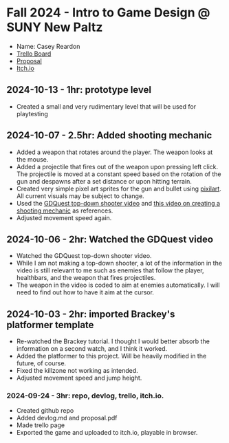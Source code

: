 # Fall 2024 - Intro to Game Design @ SUNY New Paltz
* Name: Casey Reardon
* [Trello Board](https://trello.com/b/Avqr8HAu)
* [Proposal](proposal.pdf)
* [Itch.io](https://deadname-th.itch.io/gamedev-project)

## 2024-10-13 - 1hr: prototype level
* Created a small and very rudimentary level that will be used for playtesting

## 2024-10-07 - 2.5hr: Added shooting mechanic
* Added a weapon that rotates around the player. The weapon looks at the mouse.
* Added a projectile that fires out of the weapon upon pressing left click. The projectile is moved at a constant speed based on the rotation of the gun
 and despawns after a set distance or upon hitting terrain.
* Created very simple pixel art sprites for the gun and bullet using [pixilart](https://www.pixilart.com/draw). All current visuals may be subject to change. 
* Used the [GDQuest top-down shooter video](https://www.youtube.com/watch?v=GwCiGixlqiU&list=WL&index=84) and
 [this video on creating a shooting mechanic](https://www.youtube.com/watch?v=Aqzpx2f4X6Q) as references.
* Adjusted movement speed again.

## 2024-10-06 - 2hr: Watched the GDQuest video
* Watched the GDQuest top-down shooter video. 
* While I am not making a top-down shooter, a lot of the information in the video is still relevant to me such as enemies that follow the player, healthbars, and the weapon that fires projectiles.
* The weapon in the video is coded to aim at enemies automatically. I will need to find out how to have it aim at the cursor.

## 2024-10-03 - 2hr: imported Brackey's platformer template
* Re-watched the Brackey tutorial. I thought I would better absorb the information on a second watch, and I think it worked.
* Added the platformer to this project. Will be heavily modified in the future, of course.
* Fixed the killzone not working as intended.
* Adjusted movement speed and jump height.

### 2024-09-24 - 3hr: repo, devlog, trello, itch.io.
* Created github repo
* Added devlog.md and proposal.pdf
* Made trello page
* Exported the game and uploaded to itch.io, playable in browser.